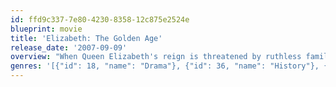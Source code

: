 ```yaml
---
id: ffd9c337-7e80-4230-8358-12c875e2524e
blueprint: movie
title: 'Elizabeth: The Golden Age'
release_date: '2007-09-09'
overview: "When Queen Elizabeth's reign is threatened by ruthless familial betrayal and Spain's invading army, she and her shrewd adviser must act to safeguard to the lives of her people."
genres: '[{"id": 18, "name": "Drama"}, {"id": 36, "name": "History"}, {"id": 10749, "name": "Romance"}]'
---
```

